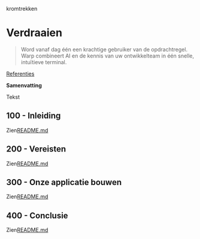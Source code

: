 kromtrekken

# Verdraaien

> Word vanaf dag één een krachtige gebruiker van de opdrachtregel. Warp combineert AI en de kennis van uw ontwikkelteam in één snelle, intuïtieve terminal.

[Referenties](./REFERENCES.md)

**Samenvatting**

Tekst

## 100 - Inleiding

Zien[README.md](./100/README.md)

## 200 - Vereisten

Zien[README.md](./200/README.md)

## 300 - Onze applicatie bouwen

Zien[README.md](./300/README.md)

## 400 - Conclusie

Zien[README.md](./400/README.md)
